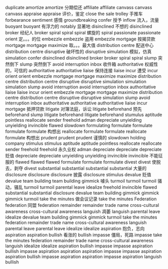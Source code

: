 duplicate
amortize 
amortize 分期偿还
affiliate 
affiliate 
canvass 
canvass
canvass
appraise 
appraise 评价，鉴定
close the sale 
trolley 手推车
forbearance 
sentiment 感情
groundbreaking 
confer 授予
inflow 流入，流量
buoyant 
buoyant 有浮力的
notably 显著地
disinclined 不想的
disinclined 
broker 经纪人
broker 
spiral 
spiral 
spiral 螺旋的
spiral 
passionate 
passionate 
orient 定。。。的位
embezzle 
embezzle 盗用
embezzle 
mortgage 按揭贷款
mortgage 
mortgage 
maximize 取。。。最大值
distribution centre 配送中心
distribution centre 
disruptive 破坏性的
disruptive 
simulation 模拟，仿真
simulation 
confer 
disinclined 
disinclined 
broker 
broker 
spiral 
spiral 
slump 突然倒下
slump 突然倒下
avoid interruption 
inbox 收件箱
authoritative 权威性的，可信的
authoritative 
authoritative 
liaise 保持连接
liaise 
incur 遭受
incur 
orient 
orient 
embezzle 
mortgage 
mortgage 
maximize 
maximize 
distribution centre 
distribution centre 
disruptive 
disruptive 
simulation 
simulation 
simulation 
slump 
avoid interruption 
avoid interruption 
inbox 
authoritative 
liaise 
liaise 
incur 
orient 
embezzle 
mortgage 
mortgage 
maximize 
distribution centre 
distribution centre 
disruptive 
disruptive 
simulation 
slump 
avoid interruption 
inbox 
authoritative 
authoritative 
authoritative 
liaise 
incur 
mortgage 抵押贷款
litigate 对簿法庭，诉讼
litigate 
beforehand 预先
beforehand
slump 
litigate 
beforehand 
litigate 
beforehand 
stumulus 
aptitude 
pointless 
reallocate 
sender 
freehold 
adman 
depreciate 
unyielding 
unyielding 
invincible 
flawed 
slowdown 
formulating 
formulate 
formulate 
formulate 
formulate 构想出
reallocate 
formulate 
formulate 
reallocate
formulate 构想出
prudent 
prudent
prudent 谨慎的
slowdown 
holding company 
stimulus 
stimulus 
aptitude 
aptitude 
pointless 
reallocate 
reallocate 
sender 
freehold 
freehold 永久业权
adman 
depreciate 
depreciate 
depreciate 贬值
depreciate 
depreciate 
unyielding 
unyielding 
invincible 
invincible 不能征服的
flawed 
flawed 
flawed 
formulate 
formulate 
formulate 
divest 
divest 使脱去，剥夺
divest 
substantial 
substantial 
substantial 
substantial 大量的
disclosure 
disclosure 
disclosure 披露
disclosure 
stimulus 
devalue 贬值
devalue 
team building 
team building 
gimmick 噱头
turmoil 
turmoil 
turmoil 骚动，骚乱
turmoil 
turmoil 
parental leave 
idealize 
freehold 
invincible 
flawed 
substantial 
substantial 
disclosure 
devalue 
team building 
gimmick 
gimmick 
gimmick 
turmoil 
take the minutes 做会议记录
take the minutes 
Federation 
federation 同盟
federation 
remainder 
remainder 
trade name 
cross-cultural awareness 
cross-cultural awareness 
languish 凋萎
languish 
parental leave 
idealize 
devalue 
team building 
gimmick 
gimmick 
turmoil 
take the minutes 
federation 
remainder 
trade name 
cross-cultural awareness 
languish 
parental leave 
parental leave 
idealize 
idealize 
aspiration 抱负，志向
aspiration 
aspiration 
bullish 看涨的
bullish 
impasse 僵局，死路
impasse 
take the minutes 
federation 
remainder 
trade name 
cross-cultural awareness
languish 
idealize 
idealize 
aspiration 
bullish 
impasse 
impasse
aspiration 
bullish 
impasse
aspiration 
aspiration 
aspiration 
impasse
impasse
aspiration 
aspiration
bullish 
impasse
aspiration
aspiration
impasse
aspiration
languish
bullish
